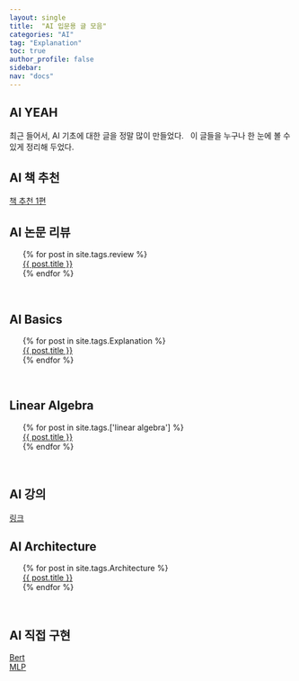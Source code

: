 ```yaml
---
layout: single
title:  "AI 입문용 글 모음"
categories: "AI"
tag: "Explanation"
toc: true
author_profile: false
sidebar:
nav: "docs"
---
```


## AI YEAH  
최근 들어서, AI 기초에 대한 글을 정말 많이 만들었다.  
이 글들을 누구나 한 눈에 볼 수 있게 정리해 두었다.  


## AI 책 추천  
  [책 추천 1편](https://gihak111.github.io/ai/2025/09/14/Best_Ai_Book_upload.html) 


## AI 논문 리뷰  
<ul style="list-style-type: none;">
{% for post in site.tags.review %}
  <li><a href="{{ site.baseurl }}{{ post.url }}">{{ post.title }}</a></li>
{% endfor %}
</ul>  


## AI Basics  
<ul style="list-style-type: none;">
{% for post in site.tags.Explanation %}
  <li><a href="{{ site.baseurl }}{{ post.url }}">{{ post.title }}</a></li>
{% endfor %}
</ul>  


## Linear Algebra  
<ul style="list-style-type: none;">
{% for post in site.tags.['linear algebra'] %}
  <li><a href="{{ site.baseurl }}{{ post.url }}">{{ post.title }}</a></li>
{% endfor %}
</ul>  


## AI 강의
  [링크](https://gihak111.github.io/ai/2025/09/26/AI_class_best_upload.html)  


## AI Architecture  
<ul style="list-style-type: none;">
{% for post in site.tags.Architecture %}
  <li><a href="{{ site.baseurl }}{{ post.url }}">{{ post.title }}</a></li>
{% endfor %}
</ul>  


## AI 직접 구현  
  [Bert](https://huggingface.co/gihakkk/bert_nupy_model)  
  [MLP](https://huggingface.co/gihakkk/MLP_test)  